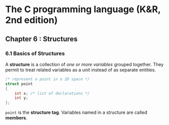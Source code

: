 The C programming language (K&R, 2nd edition)
=============================================

Chapter 6 : Structures
----------------------

### 6.1 Basics of Structures
A **structure** is a collection of _one or more variables_ grouped together.
They permit to treat related variables as a unit instead of as separate
entities.
```C
/* represent a point in a 2D space */
struct point
{
    int x; /* list of declarations */
    int y;
};
```
`point` is the **structure tag**. Variables named in a structure are called
**members**.

